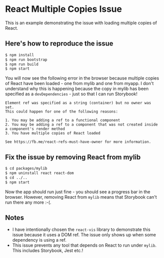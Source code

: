 React Multiple Copies Issue
===========================
This is an example demonstrating the issue with loading multiple copies of React.

Here's how to reproduce the issue
---------------------------------
```bash
$ npm install
$ npm run bootstrap
$ npm run build
$ npm start
```

You will now see the following error in the browser because multiple copies of React have been loaded - one from mylib and one from myapp. I don't understand why this is happening because the copy in mylib has been specified as a `devDependencies` - just so that I can run Storybook!

```
Element ref was specified as a string (container) but no owner was set.
This could happen for one of the following reasons:

1. You may be adding a ref to a functional component
2. You may be adding a ref to a component that was not created inside a component's render method
3. You have multiple copies of React loaded

See https://fb.me/react-refs-must-have-owner for more information.
```

Fix the issue by removing React from mylib
------------------------------------------
```bash
$ cd packages/mylib
$ npm uninstall react react-dom
$ cd ../..
$ npm start
```

Now the app should run just fine - you should see a progress bar in the browser. However, removing React from `mylib` means that Storybook can't run there any more :-(.

Notes
-----
- I have intentionally chosen the `react-vis` library to demonstrate this issue because it uses a DOM ref. The issue only shows up when some dependency is using a ref.
- This issue prevents any tool that depends on React to run under `mylib`. This includes Storybook, Jest etc.!
